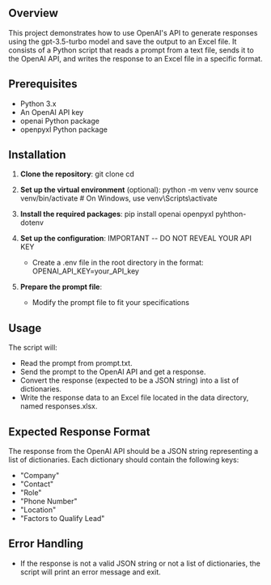 ## Overview
This project demonstrates how to use OpenAI's API to generate responses using the gpt-3.5-turbo model and save the output to an Excel file. It consists of a Python script that reads a prompt from a text file, sends it to the OpenAI API, and writes the response to an Excel file in a specific format.

## Prerequisites
- Python 3.x
- An OpenAI API key
- openai Python package
- openpyxl Python package

## Installation

1. **Clone the repository**:
   git clone <repository-url>
   cd <repository-directory>
   
2. **Set up the virtual environment** (optional):
   python -m venv venv
   source venv/bin/activate  # On Windows, use venv\\Scripts\\activate
   
3. **Install the required packages**:
   pip install openai openpyxl pyhthon-dotenv
   
4. **Set up the configuration**:
IMPORTANT -- DO NOT REVEAL YOUR API KEY 
   - Create a .env file in the root directory in the format:
     OPENAI_API_KEY=your_API_key

5. **Prepare the prompt file**:
   - Modify the prompt file to fit your specifications

## Usage
The script will:

   - Read the prompt from prompt.txt.
   - Send the prompt to the OpenAI API and get a response.
   - Convert the response (expected to be a JSON string) into a list of dictionaries.
   - Write the response data to an Excel file located in the data directory, named responses.xlsx.

## Expected Response Format
The response from the OpenAI API should be a JSON string representing a list of dictionaries. Each dictionary should contain the following keys:
- "Company"
- "Contact"
- "Role"
- "Phone Number"
- "Location"
- "Factors to Qualify Lead"

## Error Handling
- If the response is not a valid JSON string or not a list of dictionaries, the script will print an error message and exit.